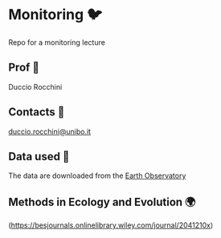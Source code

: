 # Monitoring 🐦
Repo for a monitoring lecture

## Prof 📖
Duccio Rocchini

## Contacts 📧
duccio.rocchini@unibo.it

## Data used 🐢
The data are downloaded from the [Earth Observatory](https://earthobservatory.nasa.gov/)

## Methods in Ecology and Evolution 🌍
(https://besjournals.onlinelibrary.wiley.com/journal/2041210x)


